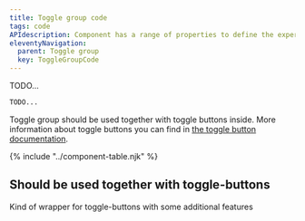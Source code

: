 ```yaml
---
title: Toggle group code
tags: code
APIdescription: Component has a range of properties to define the experience in different use cases.
eleventyNavigation:
  parent: Toggle group
  key: ToggleGroupCode
---
```


<section class="no-heading">
<div class="ds-example">
  <div class="ds-example__code-wrapper">
TODO...
  </div>
</div>

<div class="ds-code">

  ```html
TODO...
  ```

</div>

</section>

<ds-install-info link-in-navigation package="toggle-group"></ds-install-info>

<section>

Toggle group should be used together with toggle buttons inside.
More information about toggle buttons you can find in [the toggle button documentation](/categories/components/toggle-button/usage/).

</section>

{% include "../component-table.njk" %}


## Should be used together with toggle-buttons
Kind of wrapper for toggle-buttons with some additional features